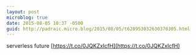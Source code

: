 ```yaml
---
layout: post
microblog: true
date: 2015-08-05 10:37 -0500
guid: http://padraic.micro.blog/2015/08/05/t628953032630370305.html
---
```

serverless future [https://t.co/0JQKZxIcfH](https://t.co/0JQKZxIcfH)
